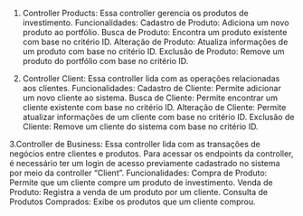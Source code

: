 1. Controller Products:
  Essa controller gerencia os produtos de investimento.
Funcionalidades:
  Cadastro de Produto: Adiciona um novo produto ao portfólio.
  Busca de Produto: Encontra um produto existente com base no critério ID.
  Alteração de Produto: Atualiza informações de um produto com base no critério ID.
  Exclusão de Produto: Remove um produto do portfólio com base no critério ID.

2. Controller Client:
  Essa controller lida com as operações relacionadas aos clientes.
Funcionalidades:
  Cadastro de Cliente: Permite adicionar um novo cliente ao sistema.
  Busca de Cliente: Permite encontrar um cliente existente  com base no critério ID.
  Alteração de Cliente: Permite atualizar informações de um cliente com base no critério ID.
  Exclusão de Cliente: Remove um cliente do sistema com base no critério ID.

3.Controller de Business:
  Essa controller lida com as transações de negócios entre clientes e produtos.
  Para acessar os endpoints da controller, é necessário ter um login de acesso previamente cadastrado no sistema por meio da controller “Client”.
Funcionalidades:
  Compra de Produto: Permite que um cliente compre um produto de investimento.
  Venda de Produto: Registra a venda de um produto por um cliente.
  Consulta de Produtos Comprados: Exibe os produtos que um cliente comprou.
